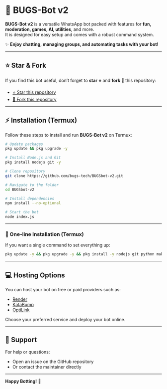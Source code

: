 # 🐞 BUGS-Bot v2

**BUGS-Bot v2** is a versatile WhatsApp bot packed with features for **fun, moderation, games, AI, utilities**, and more.  
It is designed for easy setup and comes with a robust command system.  

✨ **Enjoy chatting, managing groups, and automating tasks with your bot!**

---

## ⭐ Star & Fork

If you find this bot useful, don’t forget to **star ⭐** and **fork 🍴** this repository:

- [⭐ Star this repository](https://github.com/bugs-tech/BUGSbot-v2)
- [🍴 Fork this repository](https://github.com/bugs-tech/BUGSbot-v2/fork)

---

## ⚡ Installation (Termux)

Follow these steps to install and run **BUGS-Bot v2** on Termux:

```bash
# Update packages
pkg update && pkg upgrade -y

# Install Node.js and Git
pkg install nodejs git -y

# Clone repository
git clone https://github.com/bugs-tech/BUGSbot-v2.git

# Navigate to the folder
cd BUGSbot-v2

# Install dependencies
npm install --no-optional

# Start the bot
node index.js
```

---

### 🚀 One-line Installation (Termux)

If you want a single command to set everything up:  

```bash
pkg update -y && pkg upgrade -y && pkg install -y nodejs git python make clang libvips && git clone https://github.com/bugs-tech/BUGSbot-v2.git && cd BUGSbot-v2 && npm install --build-from-source sharp && npm install && node index.js
```

---

## 💻 Hosting Options

You can host your bot on free or paid providers such as:

- [Render](https://render.com)
- [KataBump](https://katabump.com)
- [OptiLink](https://optilink.io)

Choose your preferred service and deploy your bot online.

---

## 📢 Support

For help or questions:  
- Open an issue on the GitHub repository  
- Or contact the maintainer directly  

---

**Happy Botting!** 🚀
